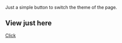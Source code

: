 Just a simple button to switch the theme of the page.
## View just here
<a href="https://plutarchdev.github.io/dark-to-light-page/">Click</a>
